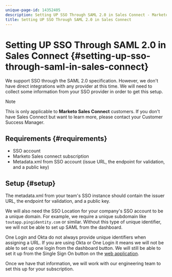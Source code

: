 ```yaml
---
unique-page-id: 14352405
description: Setting UP SSO Through SAML 2.0 in Sales Connect - Marketo Docs - Product Documentation
title: Setting UP SSO Through SAML 2.0 in Sales Connect
---
```


# Setting UP SSO Through SAML 2.0 in Sales Connect {#setting-up-sso-through-saml-in-sales-connect}

We support SSO through the SAML 2.0 specification. However, we don't have direct integrations with any provider at this time. We will need to collect some information from your SSO provider in order to get this setup.

>[!NOTE]
>
>This is only applicable to **Marketo Sales Connect** customers. If you don't have Sales Connect but want to learn more, please contact your Customer Success Manager.

## Requirements {#requirements}

* SSO account
* Marketo Sales connect subscription
* Metadata.xml from SSO account (issue URL, the endpoint for validation, and a public key)

## Setup {#setup}

The metadata.xml from your team's SSO instance should contain the issuer URL, the endpoint for validation, and a public key.

We will also need the SSO Location for your company's SSO account to be a unique domain. For example, we require a unique subdomain like `toutapp.pingidentity.com` or similar. Without this type of unique identifier, we will not be able to set up SAML from the dashboard.

One Login and Okta do not always provide unique identifiers when assigning a URL. If you are using Okta or One Login it means we will not be able to set up one login from the dashboard button. We will still be able to set it up from the Single Sign On button on the [web application](https://toutapp.com/login).

Once we have that information, we will work with our engineering team to set this up for your subscription.
